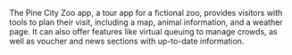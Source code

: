 The Pine City Zoo app, a tour app for a fictional zoo, provides visitors with tools to plan their visit, including a map, animal information, and a weather page. It can also offer features like virtual queuing to manage crowds, as well as voucher and news sections with up-to-date information.
